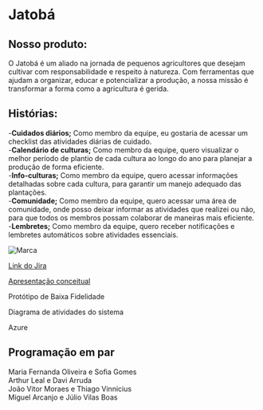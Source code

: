 # Jatobá 

## Nosso produto:
O Jatobá é um aliado na jornada de pequenos agricultores que desejam cultivar com responsabilidade e respeito à natureza. Com ferramentas que ajudam a organizar, educar e potencializar a produção, a nossa missão é transformar a forma como a agricultura é gerida.

## Histórias:
-**Cuidados diários;** Como membro da equipe, eu gostaria de acessar um checklist das atividades diárias de cuidado.<br>
-**Calendário de culturas;** Como membro da equipe, quero visualizar o melhor período de plantio de cada cultura ao longo do ano para planejar a produção de forma eficiente.<br>
-**Info-culturas;** Como membro da equipe, quero acessar informações detalhadas sobre cada cultura, para garantir um manejo adequado das plantações.<br>
-**Comunidade;** Como membro da equipe, quero acessar uma área de comunidade, onde posso deixar informar as atividades que realizei ou não, para que todos os membros possam colaborar de maneiras mais eficiente.<br>
-**Lembretes;** Como membro da equipe, quero receber notificações e lembretes automáticos sobre atividades essenciais.<br>

![Marca](https://github.com/user-attachments/assets/172c0959-5256-432d-9da5-8b9aacd33b3d)

[Link do Jira](https://cesar-ecotrack.atlassian.net/jira/software/projects/G13/boards/34)

[Apresentação conceitual](https://docs.google.com/document/d/1YcFWUKt5CzpJgBr-Ovjdaf_afpZoh-Ol2bMEGYuE8Uc/edit)

Protótipo de Baixa Fidelidade

Diagrama de atividades do sistema

Azure

## Programação em par

Maria Fernanda Oliveira e Sofia Gomes<br>
Arthur Leal e Davi Arruda<br>
João Vitor Moraes e Thiago Vinnicius<br>
Miguel Arcanjo e Júlio Vilas Boas<br>
